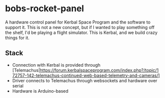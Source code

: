 # bobs-rocket-panel
A hardware control panel for Kerbal Space Program and the software to support it. This is not a new concept, but if I wanted to play something off the shelf, I'd be playing a flight simulator. This is Kerbal, and we build crazy things for it.

## Stack
* Connection with Kerbal is provided through [Telemachus|https://forum.kerbalspaceprogram.com/index.php?/topic/172757-142-telemachus-continued-web-based-telemetry-and-cameras/]
* Driver connects to Telemachus through websockets and hardware over serial
* Hardware is Arduino-based
